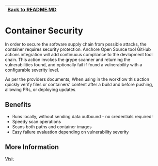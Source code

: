 | [Back to README.MD](../README.md)
| ---------------------------------------------------- |

# Container Security

In order to secure the software supply chain from possible attacks, the container requires security protection. 
Anchore Open Source tool GitHub actions integration will add continuous compliance to the devlopment tool chain.
This action invokes the grype scanner and returning the vulnerabilities found, and optionally fail if found a vulnerability with a configurable severity level.

As per the providers documents, When using in the workflow this action quickly verify files or containers' content after a build and before pushing, allowing PRs, or deploying updates.

## Benefits

* Runs locally, without sending data outbound - no credentials required!
* Speedy scan operations
* Scans both paths and container images
* Easy failure evaluation depending on vulnerability severity

## More Information
[Visit](https://github.com/marketplace/actions/anchore-container-scan)
